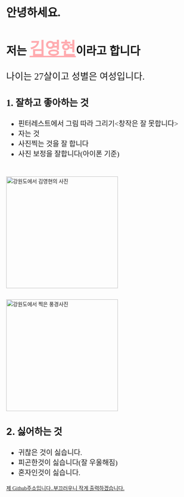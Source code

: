 <h1>안녕하세요.</h1>
<h2>저는 <span>김영현</span>이라고 합니다</h2>
<div>
  <p>나이는 27살이고 성별은 여성입니다.</p>
  <h3>1. 잘하고 좋아하는 것</h3>
</div>
<div>
  <ul>
    <li .list>핀터레스트에서 그림 따라 그리기<창작은 잘 못합니다></li>
    <li .list>자는 것</li>
    <li .list>사진찍는 것을 잘 합니다</li>
    <li .list>사진 보정을 잘합니다(아이폰 기준)</li>
  </ul>
  <img src="./../homework/assets/md/img/1894809B-4D0F-4DA3-95DE-2212341B0866_1_105_c.jpeg" alt="강원도에서 김영현의 사진"/>
  <img src="./../homework/assets/md/img/98FC418E-AB50-41A9-844E-8D84EA1472F8_1_105_c.jpeg" alt="강원도에서 찍은 풍경사진" />
</div>
<h3>2. 싫어하는 것</h3>
<div>
  <ul>
    <li .list>귀찮은 것이 싫습니다.</li>
    <li .list>피곤한것이 싫습니다(잘 우울해짐)</li>
    <li .list>혼자인것이 싫습니다.</li>
  </ul>
</div>
<div>
  <a href="https://github.com/dudgus8797" taget="_blank">제 Github주소입니다..부끄러우니 작게 출력하겠습니다.</a>
</div>
<style type='text/css'>
  @font-face {
    font-family: 'HSSanTokki20-Regular';
    src: url('https://fastly.jsdelivr.net/gh/projectnoonnu/2405@1.0/HSSanTokki20-Regular.woff2') format('woff2');
    font-weight: normal;
    font-style: normal;
  }
  @font-face {
     font-family: 'S-CoreDream-3Light';
     src: url('https://fastly.jsdelivr.net/gh/projectnoonnu/noonfonts_six@1.2/S-CoreDream-3Light.woff') format('woff');
     font-weight: normal;
     font-style: normal;
  }
  h1, h2{
    font-family: 'HSSanTokki20-Regular';
    font-size: 30px;
  }
  span{
    color: #ffabaf;
    font-size: 45px;
    text-decoration: underline;
  }
  p{ font-size: 25px;}
  h3{
    font-size: 25px;
  }
  div{
    font-family:'S-CoreDream-3Light';
    text-align: left;
  }
  ul{
    font-size: 19px;
  }
  div > img{
  margin-top: 30px;
  margin-right: 30px;
  width:300px;
  }
</style>
